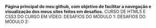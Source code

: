 <head>
   <link rel="stylesheet" href="css/style.css">
</head>
 <strong>Página principal do meu github, com objetivo de facilitar a navegação e visualização dos meus sites feitos em desafios.</strong>
 CURSO DE HTML5 E CSS3 DO CURSO EM VÍDEO:
 DESAFIOS DO MÓDULO 1:
 DESAFIOS DO MÓDULO 2:
